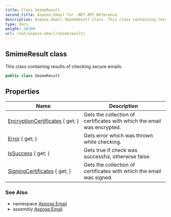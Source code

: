 ```yaml
---
title: Class SmimeResult
second_title: Aspose.Email for .NET API Reference
description: Aspose.Email.SmimeResult class. This class containing results of checking secure emails
type: docs
weight: 20100
url: /net/aspose.email/smimeresult/
---
```

## SmimeResult class

This class containing results of checking secure emails.

```csharp
public class SmimeResult
```

## Properties

| Name | Description |
| --- | --- |
| [EncryptionCertificates](../../aspose.email/smimeresult/encryptioncertificates/) { get; } | Gets the collection of certificates with which the email was encrypted. |
| [Error](../../aspose.email/smimeresult/error/) { get; } | Gets error which was thrown while checking. |
| [IsSuccess](../../aspose.email/smimeresult/issuccess/) { get; } | Gets true if check was successful, otherwise false. |
| [SigningCertificates](../../aspose.email/smimeresult/signingcertificates/) { get; } | Gets the collection of certificates with which the email was signed. |

### See Also

* namespace [Aspose.Email](../../aspose.email/)
* assembly [Aspose.Email](../../)


